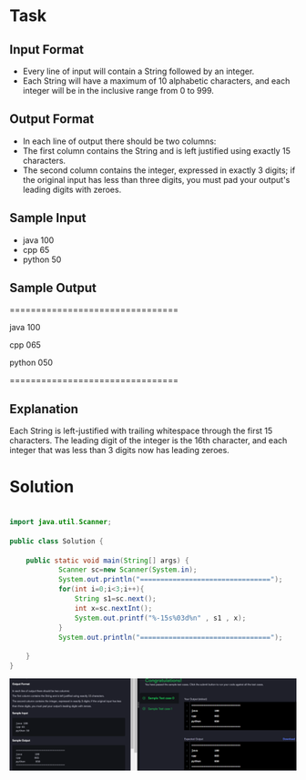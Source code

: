 # Task

## Input Format

- Every line of input will contain a String followed by an integer.
- Each String will have a maximum of 10 alphabetic characters, and each integer will be in the inclusive range from 0 to 999.

## Output Format

- In each line of output there should be two columns:
- The first column contains the String and is left justified using exactly 15 characters.
- The second column contains the integer, expressed in exactly 3 digits; if the original input has less than three digits, you must pad your output's leading digits 
   with zeroes.

## Sample Input

- java 100
- cpp 65
- python 50

## Sample Output

================================

java           100 

cpp            065 

python         050 

================================

## Explanation

Each String is left-justified with trailing whitespace through the first 15 characters. The leading digit of the integer is the 16th character, and each integer that was less than 3 digits now has leading zeroes.

# Solution

```java

import java.util.Scanner;

public class Solution {

    public static void main(String[] args) {
            Scanner sc=new Scanner(System.in);
            System.out.println("================================");
            for(int i=0;i<3;i++){
                String s1=sc.next();
                int x=sc.nextInt();
                System.out.printf("%-15s%03d%n" , s1 , x);
            }
            System.out.println("================================");

    }
}

```

![Screenshot](i1.png)

